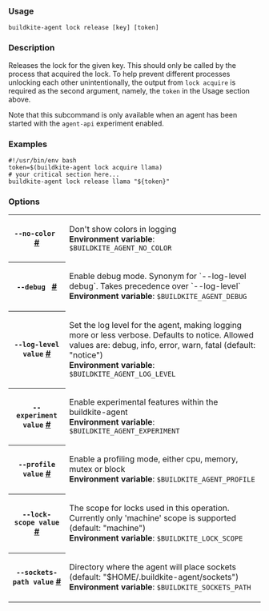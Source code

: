 <!--
  _____   ____    _   _  ____ _______   ______ _____ _____ _______
 |  __ \ / __ \  | \ | |/ __ \__   __| |  ____|  __ \_   _|__   __|
 | |  | | |  | | |  \| | |  | | | |    | |__  | |  | || |    | |
 | |  | | |  | | | . ` | |  | | | |    |  __| | |  | || |    | |
 | |__| | |__| | | |\  | |__| | | |    | |____| |__| || |_   | |
 |_____/ \____/  |_| \_|\____/  |_|    |______|_____/_____|  |_|

This file is auto-generated by scripts/update-agent-help.sh, please update the
agent CLI help in https://github.com/buildkite/agent and run the generation
script.

-->

### Usage

`buildkite-agent lock release [key] [token]`

### Description

Releases the lock for the given key. This should only be called by the
process that acquired the lock. To help prevent different processes unlocking
each other unintentionally, the output from `lock acquire` is required as the
second argument, namely, the `token` in the Usage section above.

Note that this subcommand is only available when an agent has been started
with the `agent-api` experiment enabled.

### Examples

```shell
#!/usr/bin/env bash
token=$(buildkite-agent lock acquire llama)
# your critical section here...
buildkite-agent lock release llama "${token}"
```

### Options

<!-- vale off -->

<table class="Docs__attribute__table">
<tr id="no-color"><th><code>--no-color </code> <a class="Docs__attribute__link" href="#no-color">#</a></th><td><p>Don't show colors in logging<br /><strong>Environment variable</strong>: <code>$BUILDKITE_AGENT_NO_COLOR</code></p></td></tr>
<tr id="debug"><th><code>--debug </code> <a class="Docs__attribute__link" href="#debug">#</a></th><td><p>Enable debug mode. Synonym for `--log-level debug`. Takes precedence over `--log-level`<br /><strong>Environment variable</strong>: <code>$BUILDKITE_AGENT_DEBUG</code></p></td></tr>
<tr id="log-level"><th><code>--log-level value</code> <a class="Docs__attribute__link" href="#log-level">#</a></th><td><p>Set the log level for the agent, making logging more or less verbose. Defaults to notice. Allowed values are: debug, info, error, warn, fatal (default: "notice")<br /><strong>Environment variable</strong>: <code>$BUILDKITE_AGENT_LOG_LEVEL</code></p></td></tr>
<tr id="experiment"><th><code>--experiment value</code> <a class="Docs__attribute__link" href="#experiment">#</a></th><td><p>Enable experimental features within the buildkite-agent<br /><strong>Environment variable</strong>: <code>$BUILDKITE_AGENT_EXPERIMENT</code></p></td></tr>
<tr id="profile"><th><code>--profile value</code> <a class="Docs__attribute__link" href="#profile">#</a></th><td><p>Enable a profiling mode, either cpu, memory, mutex or block<br /><strong>Environment variable</strong>: <code>$BUILDKITE_AGENT_PROFILE</code></p></td></tr>
<tr id="lock-scope"><th><code>--lock-scope value</code> <a class="Docs__attribute__link" href="#lock-scope">#</a></th><td><p>The scope for locks used in this operation. Currently only 'machine' scope is supported (default: "machine")<br /><strong>Environment variable</strong>: <code>$BUILDKITE_LOCK_SCOPE</code></p></td></tr>
<tr id="sockets-path"><th><code>--sockets-path value</code> <a class="Docs__attribute__link" href="#sockets-path">#</a></th><td><p>Directory where the agent will place sockets (default: "$HOME/.buildkite-agent/sockets")<br /><strong>Environment variable</strong>: <code>$BUILDKITE_SOCKETS_PATH</code></p></td></tr>
</table>

<!-- vale on -->
